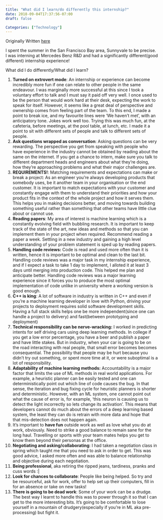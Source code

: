 ```yaml
---
title: "What did I learn/do differently this internship?"
date: 2018-09-04T17:37:56-07:00
draft: false

Categories: ["Technology"]
---
```

Originally Written [here](https://medium.com/%E0%B4%95%E0%B5%81%E0%B4%B1%E0%B4%BF%E0%B4%AA%E0%B5%8D%E0%B4%AA%E0%B5%81%E0%B4%95%E0%B5%BE/what-did-i-learn-do-differently-this-internship-5050aeea943f?source=---------2-----------------------)

I spent the summer in the San Francisco Bay area, Sunnyvale to be precise. I was interning at Mercedes Benz R&D and had a significantly different(good different) internship experience!

What did I do differently/What did I learn?

1.  **Turned on extrovert mode**: An internship or experience can become incredibly more fun if one can relate to other people in the same endeavour. I was marginally more successful at this since I took a voluntary effort to talk and I must say it paid off very well. I once used to be the person that would work hard at their desk, expecting the work to speak for itself. However, it seems like a great deal of perspective and ownership comes from feeling part of the team. To this end, I made a point to break ice, and my favourite lines were ‘We haven’t met’, with an anticipatory tone. Jokes work well too. Trying this was much fun, at the cafeteria, before meetings, at the pool table, at lunch, etc. I made it a point to sit with different sets of people and talk to different sets of people.
2.  **Ask questions wrapped as conversation**: Asking questions can be very rewarding. The perspective you get from speaking with people who have experience in the industry cannot be obtained by reading about the same on the internet. If you get a chance to intern, make sure you talk to different department heads and engineers about what they’re doing, how they’re approaching problems and what their major challenges are.
3.  **REQUIREMENTS!**: Matching requirements and expectations can make or break a project: As an engineer you’re always developing products that somebody uses, be it another team in your organisation or the end customer. It is important to match expectations with your customer and constantly engage with them to understand their priorities and how your product fits in the context of the whole project and how it serves them. This helps you in making decisions better, and moving towards building something useful rather than something that other teams have little clue about or cannot use.
4.  **Reading papers**: My area of interest is machine learning which is a constantly evolving field with bubbling research. It is important to keep track of the state of the art, new ideas and methods so that you can implement them in your project when required. Recommend reading a paper a week. Settling in a new industry and gaining a high level understanding of your problem statement is sped up by reading papers.
5.  **Handling code reviews:** Code is read and used more often than it is written, hence it is important to be optimal and clean to the last bit. Handling code reviews was a major task in my internship experience, and if I expect a task to take 1 day to implement, I alloted it at least 3 days until merging into production code. This helped me plan and anticipate better. Handling code reviews was a major learning experience since it forces you to produce the most optimal implementation of code unlike in university where a working version is good enough.
6.  **C++ is king**: A lot of software in industry is written in C++ and even if you’re a machine learning developer in love with Python, driving your projects to deployment requires solid software development skills. Having a full stack skills helps one be more independent(since one can handle a project to delivery) and fast(between prototyping and deployment)
7.  **Technical responsibility can be nerve-wracking:** I worked in predicting intents for self driving cars using deep learning methods. In college if you get a low error percentage, you have a beer and publish a paper and have little stakes. But in industry, when your car is going to be on the road interacting with real people, that small error becomes becomes consequential. The possibility that people may be hurt because you didn’t try out something, or spent more time at it, or were suboptimal is a lot of responsibility.
8.  **Adaptability of machine learning methods:** Accountability is a major factor that limits the use of ML methods in real world applications. For example, a heuristic planner can be easily tested and one can deterministically point out which line of code causes the bug. In that sense, the iteration and bug fixing cycle for heuristic planners is shorter and deterministic. However, with an ML system, one cannot point out what the cause of error is, for example, ‘this neuron is causing us to detect the light incorrectly so lets change its activation’. This means that developers cannot do much about the errors of a deep learning based system, the least they can do is retrain with more data and hope that that mis-detection does not happen again.
9.  It’s important to **have fun** outside work as well as love what you do at work, obviously. Need to strike a good balance to remain sane for the long haul. Travelling or sports with your team mates helps you get to know them beyond their personas at the office.
10. **Negotiating and asking/collaborating**: I had taken a negotiation class in spring which taught me that you need to ask in order to get. This was good advice, I asked more often and was able to balance relationship and objective during each negotiation.
11. **Being professional**, aka retiring the ripped jeans, tardiness, pranks and cuss words :|
12. **Look for chances to collaborate**: People like being helped. So try and be resourceful, ask for work, offer to help set up their computers, fill in for an absence or take on new tasks!
13. **There is going to be dead work**: Some of your work can be a drudge. The best way I learnt to handle this was to power through it so that I can get to the more interesting bits. It’s going to be comfortable to lose yourself in a mountain of drudgery(especially if you’re in ML aka pre-processing) but fight it.
